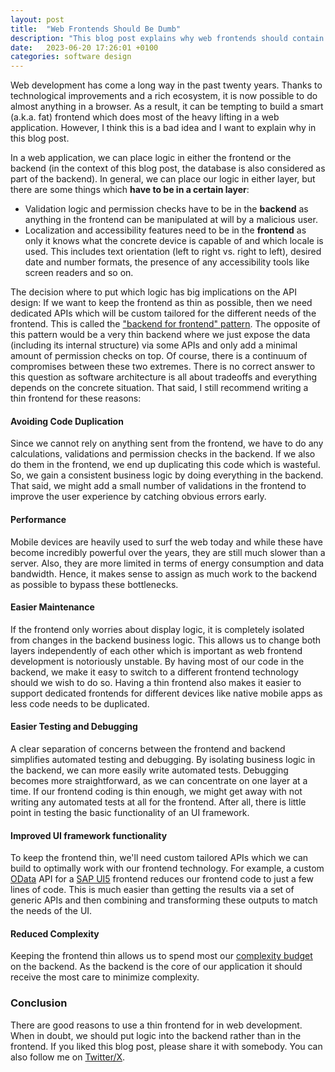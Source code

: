```yaml
---
layout: post
title:  "Web Frontends Should Be Dumb"
description: "This blog post explains why web frontends should contain as little logic as possible."
date:   2023-06-20 17:26:01 +0100
categories: software design
---
```

Web development has come a long way in the past twenty years. Thanks to technological improvements and a rich ecosystem, it is now possible to do almost anything in a browser. As a result, it can be tempting to build a smart (a.k.a. fat) frontend which does most of the heavy lifting in a web application. However, I think this is a bad idea and I want to explain why in this blog post.

In a web application, we can place logic in either the frontend or the backend (in the context of this blog post, the database is also considered as part of the backend). In general, we can place our logic in either layer, but there are some things which **have to be in a certain layer**:

- Validation logic and permission checks have to be in the **backend** as anything in the frontend can be manipulated at will by a malicious user.
- Localization and accessibility features need to be in the **frontend** as only it knows what the concrete device is capable of and which locale is used. This includes text orientation (left to right vs. right to left), desired date and number formats, the presence of any accessibility tools like screen readers and so on.

The decision where to put which logic has big implications on the API design: If we want to keep the frontend as thin as possible, then we need dedicated APIs which will be custom tailored for the different needs of the frontend. This is called the ["backend for frontend" pattern](https://blog.bitsrc.io/bff-pattern-backend-for-frontend-an-introduction-e4fa965128bf?gi=7edc37219b04). The opposite of this pattern would be a very thin backend where we just expose the data (including its internal structure) via some APIs and only add a minimal amount of permission checks on top. Of course, there is a continuum of compromises between these two extremes. There is no correct answer to this question as software architecture is all about tradeoffs and everything depends on the concrete situation. That said, I still recommend writing a thin frontend for these reasons:

#### Avoiding Code Duplication
Since we cannot rely on anything sent from the frontend, we have to do any calculations, validations and permission checks in the backend. If we also do them in the frontend, we end up duplicating this code which is wasteful. So, we gain a consistent business logic by doing everything in the backend. That said, we might add a small number of validations in the frontend to improve the user experience by catching obvious errors early.
#### Performance
Mobile devices are heavily used to surf the web today and while these have become incredibly powerful over the years, they are still much slower than a server. Also, they are more limited in terms of energy consumption and data bandwidth. Hence, it makes sense to assign as much work to the backend as possible to bypass these bottlenecks.
#### Easier Maintenance
If the frontend only worries about display logic, it is completely isolated from changes in the backend business logic. This allows us to change both layers independently of each other which is important as web frontend development is notoriously unstable. By having most of our code in the backend, we make it easy to switch to a different frontend technology should we wish to do so. Having a thin frontend also makes it easier to support dedicated frontends for different devices like native mobile apps as less code needs to be duplicated.
#### Easier Testing and Debugging
A clear separation of concerns between the frontend and backend simplifies automated testing and debugging. By isolating business logic in the backend, we can more easily write automated tests. Debugging becomes more straightforward, as we can concentrate on one layer at a time. If our frontend coding is thin enough, we might get away with not writing any automated tests at all for the frontend. After all, there is little point in testing the basic functionality of an UI framework.
#### Improved UI framework functionality
To keep the frontend thin, we'll need custom tailored APIs which we can build to optimally work with our frontend technology. For example, a custom [OData](https://www.odata.org/) API for a [SAP UI5](https://ui5.sap.com/) frontend reduces our frontend code to just a few lines of code. This is much easier than getting the results via a set of generic APIs and then combining and transforming these outputs to match the needs of the UI.
#### Reduced Complexity
Keeping the frontend thin allows us to spend most our [complexity budget](https://htmx.org/essays/complexity-budget/) on the backend. As the backend is the core of our application it should receive the most care to minimize complexity.

### Conclusion
There are good reasons to use a thin frontend for in web development. When in doubt, we should put logic into the backend rather than in the frontend. If you liked this blog post, please share it with somebody. You can also follow me on [Twitter/X](https://twitter.com/fxr256).